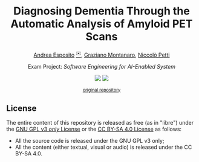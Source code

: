 <div align="center">
    <h1>Diagnosing Dementia Through the Automatic Analysis of Amyloid PET Scans</h1>
    <p>
        <a href="https://github.com/espositoandrea">Andrea Esposito</a> <a href="mailto:a.esposito39@studenti.uniba.it"><sup>✉️</sup></a>,
        <a href="https://github.com/montanarograziano">Graziano Montanaro</a>,
        <a href="https://github.com/niccolopetti">Niccolò Petti</a>
    </p>
  <p>Exam Project: <em>Software Engineering for AI-Enabled System</em></p>
    <p><a href="https://github.com/se4ai2122-cs-uniba/Dementia-Detection/actions/workflows/deploy.yml"><img src="https://github.com/se4ai2122-cs-uniba/Dementia-Detection/workflows/Deploy/badge.svg"></a>
    <a href="https://github.com/se4ai2122-cs-uniba/Dementia-Detection/wiki"><img src="https://shields.io/badge/Documentation-wiki-informational?style=flat&logo=github"></a></p>
  <p><sup><a href="https://github.com/espositoandrea/Detecting-Alzheimer-Using-Amiloyd-PET-Scans">original repository</a></sup></p>
</div>


## License

The entire content of this repository is released as free (as in "libre") under
the [GNU GPL v3 _only_ License](LICENSE) or the [CC BY-SA 4.0
License](https://creativecommons.org/licenses/by-sa/4.0/legalcode) as follows:

- All the source code is released under the GNU GPL v3 only;
- All the content (either textual, visual or audio) is released under the CC
  BY-SA 4.0.
